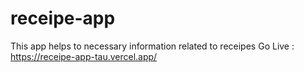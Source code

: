 # receipe-app
This app helps to necessary information related to receipes
Go Live : https://receipe-app-tau.vercel.app/
